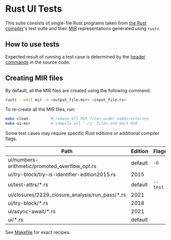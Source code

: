 # Rust UI Tests

This suite consists of single-file Rust programs taken from [the Rust compiler](https://github.com/rust-lang/rust/tree/master/tests/ui)'s test suite and their [MIR](https://github.com/rust-lang/rfcs/blob/master/text/1211-mir.md) representations generated using `rustc`. 

## How to use tests

Expected result of running a test case is determined by the [header commands](https://rustc-dev-guide.rust-lang.org/tests/ui.html#controlling-passfail-expectations) in the source code.

## Creating MIR files

By default, all the MIR files are created using the following command:

```sh
rustc --emit mir -o <output_file.mir> <input_file.rs>
```

To re-create all the MIR files, run:

```sh
make clean          # remove all MIR files under subdirectories
make ui-mir         # compile all '.rs' files and emit MIR
```

Some test cases may require specific Rust editions or additional compiler flags.

| Path | Edition | Flags |
| ---  | ---     | ----- |
| ui/numbers-arithmetic/promoted_overflow_opt.rs | default | `-O` |
| ui/try-block/try-is-identifier-edition2015.rs | 2015 | |
| ui/test-attrs/*.rs | default | `--test` |
| ui/closures/2229_closure_analysis/run_pass/*.rs | 2021 | |
| ui/try-block/*.rs | 2018 | |
| ui/async-await/*.rs | 2021 | |
| ui/*.rs | default | |

See [Makefile](./Makefile) for exact recipes.
